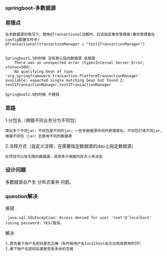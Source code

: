 ### springboot-多数据源


### 易错点

```$xslt
在多数据源的情况下，使用@Transactional注解时，应该指定事务管理者(事务管理者在config配置文件中)
@Transactional(transactionManager = "test2TransactionManager")

```

```$xslt

Springboot1.5的时候 没有默认指向数据源 会报错
    There was an unexpected error (type=Internal Server Error, status=500).
    No qualifying bean of type 'org.springframework.transaction.PlatformTransactionManager' available: expected single matching bean but found 2: test1TransactionManager,test2TransactionManager

Springboot2.0的时候 不报错

```


### 思路

1.分包名（根据不同业务分为不同包）

```
类似多个不同jar，不同包是不同的jar。一些多数据源中间件原理类似，不同包打成不同jar,根据不同包（jar）去使用不同的数据源
```  


2.注释方式（自定义注释，在需要指定数据源的dao上指定数据源）

```$xslt
在项目可以有无限的数据源，具体多少根据内存大小来决定
```

### 设计问题
多数据源会产生 分布式事务 问题。

### question解决
报错
```$xslt
 java.sql.SQLException: Access denied for user 'root'@'localhost' (using password: YES)错误，
```
解决
```$xslt
1.首先看下用户名密码是否正确（有时候用户名localhost会忘记改成使用的IP）
2.看下用户名密码后面是否有多余的空格
```



